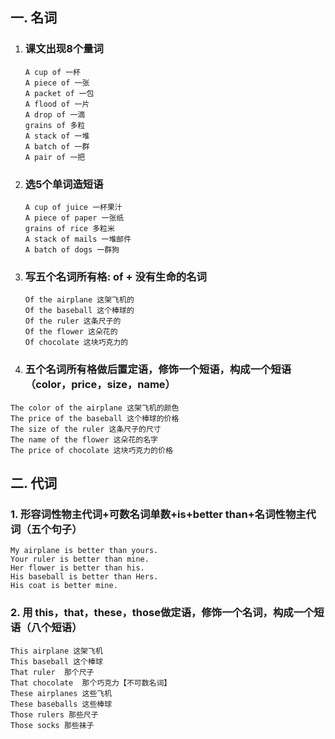 ## 一. 名词

1. ### 课文出现8个量词

   ```
   A cup of 一杯
   A piece of 一张
   A packet of 一包
   A flood of 一片
   A drop of 一滴
   grains of 多粒
   A stack of 一堆
   A batch of 一群
   A pair of 一把
   ```

2. ### 选5个单词造短语

   ```
   A cup of juice 一杯果汁
   A piece of paper 一张纸
   grains of rice 多粒米
   A stack of mails 一堆邮件
   A batch of dogs 一群狗
   ```
   
3. ### 写五个名词所有格: of + 没有生命的名词

   ```
   Of the airplane 这架飞机的
   Of the baseball 这个棒球的
   Of the ruler 这条尺子的
   Of the flower 这朵花的
   Of chocolate 这块巧克力的
   ```

4. ### 五个名词所有格做后置定语，修饰一个短语，构成一个短语（color，price，size，name）

```
The color of the airplane 这架飞机的颜色
The price of the baseball 这个棒球的价格
The size of the ruler 这条尺子的尺寸
The name of the flower 这朵花的名字
The price of chocolate 这块巧克力的价格
```

## 二. 代词

### 	1. 形容词性物主代词+可数名词单数+is+better  than+名词性物主代词（五个句子）

```
My airplane is better than yours.
Your ruler is better than mine.
Her flower is better than his.
His baseball is better than Hers.
His coat is better mine.
```

### 	2.  用 this，that，these，those做定语，修饰一个名词，构成一个短语（八个短语）

```
This airplane 这架飞机
This baseball 这个棒球
That ruler	那个尺子
That chocolate	那个巧克力【不可数名词】
These airplanes 这些飞机
These baseballs 这些棒球
Those rulers 那些尺子
Those socks 那些袜子
```

